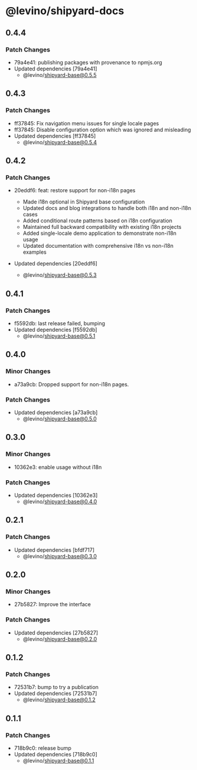 # @levino/shipyard-docs

## 0.4.4

### Patch Changes

- 79a4e41: publishing packages with provenance to npmjs.org
- Updated dependencies [79a4e41]
  - @levino/shipyard-base@0.5.5

## 0.4.3

### Patch Changes

- ff37845: Fix navigation menu issues for single locale pages
- ff37845: Disable configuration option which was ignored and misleading
- Updated dependencies [ff37845]
  - @levino/shipyard-base@0.5.4

## 0.4.2

### Patch Changes

- 20eddf6: feat: restore support for non-i18n pages

  - Made i18n optional in Shipyard base configuration
  - Updated docs and blog integrations to handle both i18n and non-i18n cases
  - Added conditional route patterns based on i18n configuration
  - Maintained full backward compatibility with existing i18n projects
  - Added single-locale demo application to demonstrate non-i18n usage
  - Updated documentation with comprehensive i18n vs non-i18n examples

- Updated dependencies [20eddf6]
  - @levino/shipyard-base@0.5.3

## 0.4.1

### Patch Changes

- f5592db: last release failed, bumping
- Updated dependencies [f5592db]
  - @levino/shipyard-base@0.5.1

## 0.4.0

### Minor Changes

- a73a9cb: Dropped support for non-i18n pages.

### Patch Changes

- Updated dependencies [a73a9cb]
  - @levino/shipyard-base@0.5.0

## 0.3.0

### Minor Changes

- 10362e3: enable usage without i18n

### Patch Changes

- Updated dependencies [10362e3]
  - @levino/shipyard-base@0.4.0

## 0.2.1

### Patch Changes

- Updated dependencies [bfdf717]
  - @levino/shipyard-base@0.3.0

## 0.2.0

### Minor Changes

- 27b5827: Improve the interface

### Patch Changes

- Updated dependencies [27b5827]
  - @levino/shipyard-base@0.2.0

## 0.1.2

### Patch Changes

- 72531b7: bump to try a publication
- Updated dependencies [72531b7]
  - @levino/shipyard-base@0.1.2

## 0.1.1

### Patch Changes

- 718b9c0: release bump
- Updated dependencies [718b9c0]
  - @levino/shipyard-base@0.1.1
